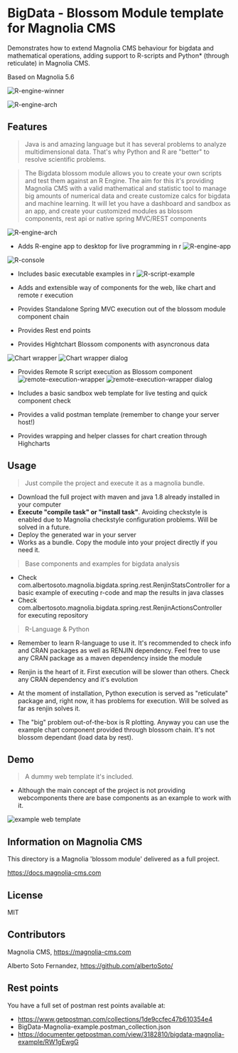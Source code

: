 # BigData - Blossom Module template for Magnolia CMS  

Demonstrates how to extend Magnolia CMS behaviour for bigdata and mathematical operations, adding support to R-scripts and Python* (through reticulate) in Magnolia CMS.

Based on Magnolia 5.6

![R-engine-winner](readme-info/badge.png)

![R-engine-arch](readme-info/magnoliaRules.jpg)

## Features
> Java is and amazing language but it has several problems to analyze multidimensional data. That's why Python and R are "better" to resolve scientific problems. 

> The Bigdata blossom module allows you to create your own scripts and test them against an R Engine. The aim for this it's providing Magnolia CMS with a valid mathematical and statistic tool to manage big amounts of numerical data and create customize calcs for bigdata and machine learning. It will let you have a dashboard and sandbox as an app, and create your customized modules as blossom components, rest api or native spring MVC/REST components

![R-engine-arch](readme-info/MagnoliaCMS-BigData.png)

- Adds R-engine app to desktop for live programming in r
![R-engine-app](readme-info/app.jpg)

![R-console](readme-info/console.jpg)

- Includes basic executable examples in r
![R-script-example](readme-info/script-edit.jpg)

- Adds and extensible way of components for the web, like chart and remote r execution
- Provides Standalone Spring MVC execution out of the blossom module component chain
- Provides Rest end points
- Provides Hightchart Blossom components with asyncronous data

![Chart wrapper](readme-info/chart-component.jpg)
![Chart wrapper dialog](readme-info/chart-component-dialog.jpg)

- Provides Remote R script execution as Blossom component
![remote-execution-wrapper](readme-info/remote-execution-component.jpg)
![remote-execution-wrapper dialog](readme-info/remote-execution-component-dialog.jpg)

- Includes a basic sandbox web template for live testing and quick component check
- Provides a valid postman template (remember to change your server host!)
- Provides wrapping and helper classes for chart creation through Highcharts



## Usage
> Just compile the project and execute it as a magnolia bundle. 

- Download the full project with maven and java 1.8 already installed in your computer
- **Execute "compile task" or "install task"**. Avoiding checkstyle is enabled due to Magnolia checkstyle configuration problems. Will be solved in a future.
- Deploy the generated war in your server
- Works as a bundle. Copy the module into your project directly if you need it.

> Base components and examples for bigdata analysis

- Check com.albertosoto.magnolia.bigdata.spring.rest.RenjinStatsController for a basic example of executing r-code and map the results in java classes
- Check com.albertosoto.magnolia.bigdata.spring.rest.RenjinActionsController for executing repository  

> R-Language & Python

- Remember to learn R-language to use it. It's recommended to check info and CRAN packages as well as RENJIN dependency. Feel free to use any CRAN package as a maven dependency inside the module

- Renjin is the heart of it. First execution will be slower than others. Check any CRAN dependency and it's evolution

- At the moment of installation, Python execution is served as "reticulate" package and, right now, it has problems for execution. Will be solved as far as renjin solves it. 

- The "big" problem out-of-the-box is R plotting. Anyway you can use the example chart component provided through blossom chain. It's not blossom dependant (load data by rest). 

## Demo
> A dummy web template it's included. 

- Although the main concept of the project is not providing webcomponents there are base components as an example to work with it.

![example web template](readme-info/web-template.jpg)


## Information on Magnolia CMS
This directory is a Magnolia 'blossom module' delivered as a full project.

https://docs.magnolia-cms.com


## License

MIT

## Contributors

Magnolia CMS, https://magnolia-cms.com

Alberto Soto Fernandez, https://github.com/albertoSoto/

## Rest points
You have a full set of postman rest points available at:
- https://www.getpostman.com/collections/1de9ccfec47b610354e4
- BigData-Magnolia-example.postman_collection.json
- https://documenter.getpostman.com/view/3182810/bigdata-magnolia-example/RW1gEwgG
